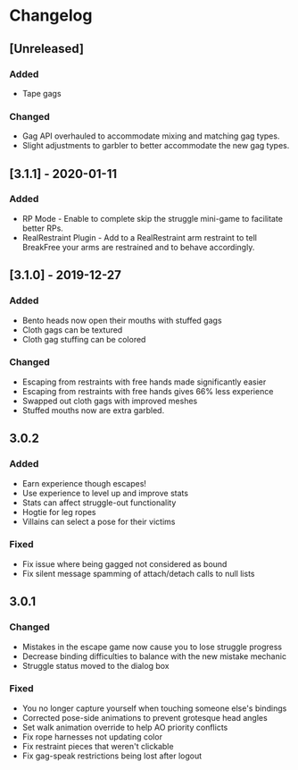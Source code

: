 # Changelog

## [Unreleased]
### Added
- Tape gags

### Changed
- Gag API overhauled to accommodate mixing and matching gag types.
- Slight adjustments to garbler to better accommodate the new gag types.

## [3.1.1] - 2020-01-11
### Added
- RP Mode - Enable to complete skip the struggle mini-game to facilitate better RPs.
- RealRestraint Plugin - Add to a RealRestraint arm restraint to tell BreakFree your arms are restrained and to behave accordingly.

## [3.1.0] - 2019-12-27
### Added
- Bento heads now open their mouths with stuffed gags
- Cloth gags can be textured
- Cloth gag stuffing can be colored

### Changed
- Escaping from restraints with free hands made significantly easier
- Escaping from restraints with free hands gives 66% less experience
- Swapped out cloth gags with improved meshes
- Stuffed mouths now are extra garbled.

## 3.0.2
### Added
- Earn experience though escapes!
- Use experience to level up and improve stats
- Stats can affect struggle-out functionality
- Hogtie for leg ropes
- Villains can select a pose for their victims
### Fixed
- Fix issue where being gagged not considered as bound
- Fix silent message spamming of attach/detach calls to null lists

## 3.0.1
### Changed
- Mistakes in the escape game now cause you to lose struggle progress
- Decrease binding difficulties to balance with the new mistake mechanic
- Struggle status moved to the dialog box
### Fixed
- You no longer capture yourself when touching someone else's bindings
- Corrected pose-side animations to prevent grotesque head angles
- Set walk animation override to help AO priority conflicts
- Fix rope harnesses not updating color
- Fix restraint pieces that weren't clickable
- Fix gag-speak restrictions being lost after logout
